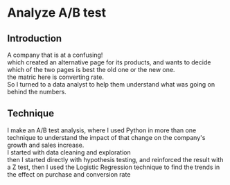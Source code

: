 # Analyze A/B test
## Introduction
A company that is at a confusing!\
which created an alternative page for its products, and wants to decide which of the two pages is best the old one or the  new one.\
the matric here is converting rate.\
So I turned to a data analyst to help them understand what was going on behind the numbers.

## Technique
I make an A/B test analysis, where I used Python in more than one technique to understand the impact of that change on the company's growth and sales increase.\
I started with data cleaning and exploration\
then I started directly with hypothesis testing, and reinforced the result with a Z test, then I used the Logistic Regression technique to find the trends in the effect on purchase and conversion rate
